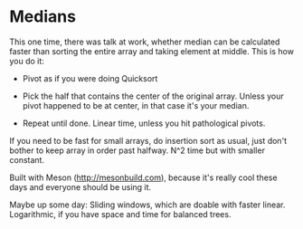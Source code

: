 Medians
=======

This one time, there was talk at work, whether median can be
calculated faster than sorting the entire array and taking element at
middle. This is how you do it:

- Pivot as if you were doing Quicksort

- Pick the half that contains the center of the original array. Unless
  your pivot happened to be at center, in that case it's your median.

- Repeat until done. Linear time, unless you hit pathological pivots.

If you need to be fast for small arrays, do insertion sort as usual,
just don't bother to keep array in order past halfway. N^2 time but
with smaller constant.

Built with Meson (http://mesonbuild.com), because it's really cool
these days and everyone should be using it.

Maybe up some day: Sliding windows, which are doable with faster
linear. Logarithmic, if you have space and time for balanced trees.